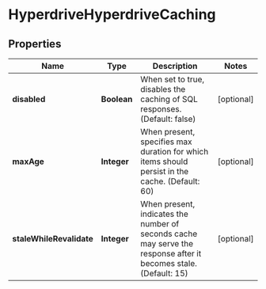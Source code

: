 

# HyperdriveHyperdriveCaching


## Properties

| Name | Type | Description | Notes |
|------------ | ------------- | ------------- | -------------|
|**disabled** | **Boolean** | When set to true, disables the caching of SQL responses. (Default: false) |  [optional] |
|**maxAge** | **Integer** | When present, specifies max duration for which items should persist in the cache. (Default: 60) |  [optional] |
|**staleWhileRevalidate** | **Integer** | When present, indicates the number of seconds cache may serve the response after it becomes stale. (Default: 15) |  [optional] |



